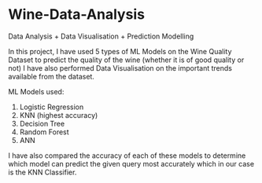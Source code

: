 # Wine-Data-Analysis
Data Analysis + Data Visualisation + Prediction Modelling

In this project, I have used 5 types of ML Models on the Wine Quality Dataset to predict the quality of the wine (whether it is of good quality or not)
I have also performed Data Visualisation on the important trends available from the dataset.

ML Models used:
1. Logistic Regression
2. KNN (highest accuracy)
3. Decision Tree
4. Random Forest
5. ANN

I have also compared the accuracy of each of these models to determine which model can predict the given query most accurately which in our case is the KNN Classifier.
